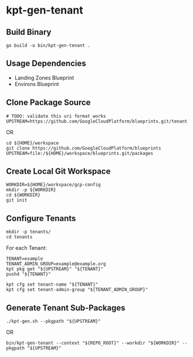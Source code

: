 # kpt-gen-tenant

## Build Binary

```
go build -o bin/kpt-gen-tenant .
```

## Usage Dependencies

- Landing Zones Blueprint
- Environs Blueprint

## Clone Package Source

```
# TODO: validate this uri format works
UPSTREAM=https://github.com/GoogleCloudPlatform/blueprints.git/tenant
```

OR

```
cd ${HOME}/workspace
git clone https://github.com/GoogleCloudPlatform/blueprints
UPSTREAM=file:/${HOME}/workspace/blueprints.git/packages
```

## Create Local Git Workspace

```
WORKDIR=${HOME}/workspace/gcp-config
mkdir -p ${WORKDIR}
cd ${WORKDIR}
git init
```

## Configure Tenants

```
mkdir -p tenants/
cd tenants
```

For each Tenant:

```
TENANT=example
TENANT_ADMIN_GROUP=example@example.org
kpt pkg get "${UPSTREAM}" "${TENANT}"
pushd "${TENANT}"

kpt cfg set tenant-name "${TENANT}"
kpt cfg set tenant-admin-group "${TENANT_ADMIN_GROUP}"
```

## Generate Tenant Sub-Packages

```
./kpt-gen.sh --pkgpath "${UPSTREAM}"
```

OR 

```
bin/kpt-gen-tenant --context "${REPO_ROOT}" --workdir "${WORKDIR}" --pkgpath "${UPSTREAM}"
```
